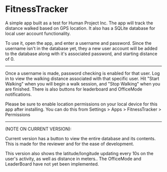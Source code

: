 # FitnessTracker

A simple app built as a test for Human Project Inc. The app will track the distance walked based on GPS location. It also has a SQLite database for local user account functionality.

To use it, open the app, and enter a username and password. Since the username isn't in the database yet, they a new user account will be added to the database along with it's associated password, and starting distance of 0.

***********************************************************

Once a username is made, password checking is enabled for that user. Log in to view the walking distance associated with that specific user. Hit "Start Walking" when you will begin a walk session, and "Stop Walking" when you are finished. There is also buttons for leaderboard and OfficeMode notifications.

Please be sure to enable location permissions on your local device for this app after installing. You can do this from Settings > Apps > FitnessTracker > Permissions

***********************************************************

(NOTE ON CURRENT VERSION):

Current version has a button to view the entire database and its contents. This is made for the reviewer and for the ease of development.

This version also shows the latitude/longitude updating every 10s on the user's activity, as well as distance in meters.. The OfficeMode and LeaderBoard have not yet been implemented.
